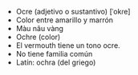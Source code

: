 - Ocre (adjetivo o sustantivo) [ˈokɾe]
- Color entre amarillo y marrón
- Màu nâu vàng
- Ochre (color)
- El vermouth tiene un tono ocre.
- No tiene familia común
- Latín: ochra (del griego)